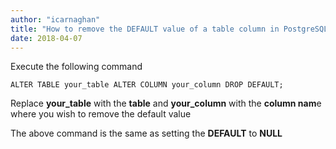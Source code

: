 ```yaml
---
author: "icarnaghan"
title: "How to remove the DEFAULT value of a table column in PostgreSQL"
date: 2018-04-07
---
```


Execute the following command

```
ALTER TABLE your_table ALTER COLUMN your_column DROP DEFAULT;
```

Replace **your\_table** with the **table** and **your\_column** with the **column nam**e where you wish to remove the default value

The above command is the same as setting the **DEFAULT** to **NULL**
